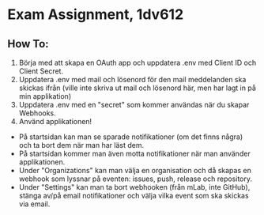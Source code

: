 ﻿# Exam Assignment, 1dv612

## How To:
1. Börja med att skapa en OAuth app och uppdatera .env med Client ID och Client Secret.
2. Uppdatera .env med mail och lösenord för den mail meddelanden ska skickas ifrån (ville inte skriva ut mail och lösenord här, men har lagt in på min applikation)
3. Uppdatera .env med en "secret" som kommer användas när du skapar Webhooks.
4. Använd applikationen!

- På startsidan kan man se sparade notifikationer (om det finns några) och ta bort dem när man har läst dem. 
- På startsidan kommer man även motta notifikationer när man använder applikationen.
- Under "Organizations" kan man välja en organisation och då skapas en webhook som lyssnar på eventen: issues, push, release och repository.
- Under "Settings" kan man ta bort webhooken (från mLab, inte GitHub), stänga av/på email notifikationer och välja vilka event som ska skickas via email.